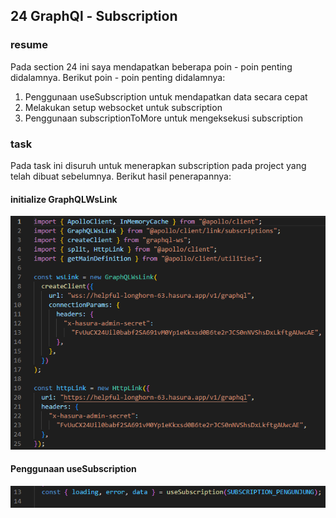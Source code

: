 ## 24 GraphQl - Subscription

### resume

Pada section 24 ini saya mendapatkan beberapa poin - poin penting didalamnya. Berikut poin - poin penting didalamnya:

1. Penggunaan useSubscription untuk mendapatkan data secara cepat
2. Melakukan setup websocket untuk subscription
3. Penggunaan subscriptionToMore untuk mengeksekusi subscription

### task

Pada task ini disuruh untuk menerapkan subscription pada project yang telah dibuat sebelumnya. Berikut hasil penerapannya:

#### initialize GraphQLWsLink

![](./screenshot/1.PNG)

#### Penggunaan useSubscription

![](./screenshot/2.PNG)
